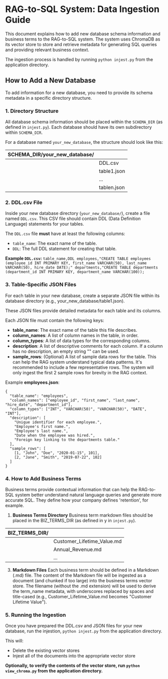 # RAG-to-SQL System: Data Ingestion Guide

This document explains how to add new database schema information and business terms to the RAG-to-SQL system. The system uses ChromaDB as its vector store to store and retrieve metadata for generating SQL queries and providing relevant business context.

The ingestion process is handled by running ```python injest.py``` from the application directory.

## How to Add a New Database

To add information for a new database, you need to provide its schema metadata in a specific directory structure.

### 1. Directory Structure

All database schema information should be placed within the `SCHEMA_DIR` (as defined in ```injest.py```). Each database should have its own subdirectory within `SCHEMA_DIR`.

For a database named `your_new_database`, the structure should look like this:


|SCHEMA_DIR/your_new_database/ | |
|------------------------------|-|
| | DDL.csv | 
| | table1.json |
| | ...         |
| | tablen.json |

### 2. DDL.csv File
Inside your new database directory (`your_new_database/`), create a file named `DDL.csv`. 
This CSV file should contain DDL (Data Definition Language) statements for your tables. 

The `DDL.csv` file **must** have at least the following columns: 
* `table_name`: The exact name of the table.
* `DDL`: The full DDL statement for creating that table.

**Example `DDL.csv`:** 
```table_name,DDL employees,"CREATE TABLE employees (employee_id INT PRIMARY KEY, first_name VARCHAR(50), last_name VARCHAR(50), hire_date DATE);" departments,"CREATE TABLE departments (department_id INT PRIMARY KEY, department_name VARCHAR(100));```

### 3. Table-Specific JSON Files
For each table in your new database, create a separate JSON file within its database directory (e.g., your_new_database/table1.json). 

These JSON files provide detailed metadata for each table and its columns.

Each JSON file must contain the following keys:
* **table_name**: The exact name of the table this file describes.
* **column_names**: A list of column names in the table, in order.
* **column_types**: A list of data types for the corresponding columns.
* **description**: A list of descriptive comments for each column. If a column has no description, an empty string "" can be used.
* **sample_rows**: (Optional) A list of sample data rows for the table. This can help the RAG system understand typical data patterns. It's recommended to include a few representative rows. The system will only ingest the first 2 sample rows for brevity in the RAG context.

Example **employees.json**:
```
{
  "table_name": "employees",
  "column_names": ["employee_id", "first_name", "last_name", "hire_date", "department_id"],
  "column_types": ["INT", "VARCHAR(50)", "VARCHAR(50)", "DATE", "INT"],
  "description": [
    "Unique identifier for each employee.",
    "Employee's first name.",
    "Employee's last name.",
    "Date when the employee was hired.",
    "Foreign key linking to the departments table."
  ],
  "sample_rows": [
    [1, "John", "Doe", "2020-01-15", 101],
    [2, "Jane", "Smith", "2019-07-22", 102]
  ]
}
```


### 4. How to Add Business Terms
Business terms provide contextual information that can help the RAG-to-SQL system better understand natural language queries and generate more accurate SQL.
They define how your company defines 'retention', for example.

1. **Business Terms Directory**
Business term markdown files should be placed in the BIZ_TERMS_DIR (as defined in y in ```injest.py```).

| BIZ_TERMS_DIR/| |
|---------------|-|
| |Customer_Lifetime_Value.md |
| |Annual_Revenue.md |
| | ... |

3. **Markdown Files**
Each business term should be defined in a Markdown (.md) file. The content of the Markdown file will be ingested as a document (and chunked if too large) into the business terms vector store.
The filename (without the .md extension) will be used to derive the term_name metadata, with underscores replaced by spaces and title-cased (e.g., Customer_Lifetime_Value.md becomes "Customer Lifetime Value").


### 5. Running the Ingestion
Once you have prepared the DDL.csv and JSON files for your new database, run the injestion, ```python injest.py``` from the application directory.

This will:
* Delete the existing vector stores
* Injest all of the documents into the appropriate vector store


**Optionally, to verify the contents of the vector store, run ```python view_chroma.py``` from the application directory.**
